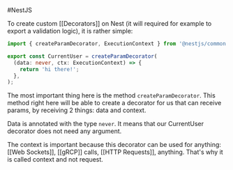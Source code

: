 
#NestJS

To create custom [[Decorators]] on Nest (it will required for example to export a validation logic), it is rather simple:

```typescript
import { createParamDecorator, ExecutionContext } from '@nestjs/common';

export const CurrentUser = createParamDecorator(
  (data: never, ctx: ExecutionContext) => {
    return 'hi there!';
  },
);

```

The most important thing here is the method `createParamDecorator`. This method right here will be able to create a decorator for us that can receive params, by receiving 2 things: data and context.

Data is annotated with the type `never`. It means that our CurrentUser decorator does not need any argument.

The context is important because this decorator can be used for anything: [[Web Sockets]], [[gRCP]] calls, [[HTTP Requests]], anything. That's why it is called context and not request.
